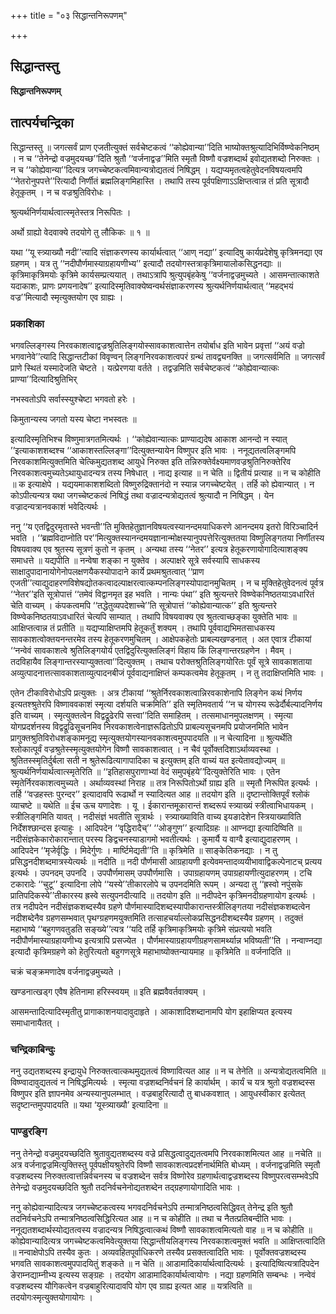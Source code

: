 +++
title = "०३ सिद्धान्तनिरूपणम्"

+++


## सिद्धान्तस्तु

**सिद्धान्तनिरूपणम्**

## **तात्पर्यचन्द्रिका**

सिद्धान्तस्तु ॥ जगत्सर्वं प्राण एजतीत्युक्तं सर्वचेष्टकत्वं ‘‘कोह्येवान्या’’दिति भाष्योक्तश्रुत्यादिभिर्विष्ण्वेकनिष्ठम् । न च ‘‘तेनेन्द्रो वज्रमुदयच्छ’’दिति श्रुतौ ‘‘वर्जनाद्वज्र’’मिति स्मृतौ विष्णौ वज्रशब्दार्थ इवोद्यतशब्दो निरुक्तः । न च ‘‘कोह्येवान्या’’दित्यत्र जगच्चेष्टकत्वमिवान्यत्रोद्यतत्वं निषिद्धम् । यद्यप्यमृतत्वहेतुवेदनविषयत्वमपि ‘‘नेतरोनुपपत्ते’’रित्यादौ निर्णीतं ब्रह्मलिङ्गमिहास्ति । तथापि तस्य पूर्वपक्षिणाऽऽक्षिप्तत्वान्न तं प्रति सूत्रादौ हेतूकृतम् । न च वज्रश्रुतिविरोधः ।

श्रुत्यर्थनिर्णयार्थत्वात्स्मृतेस्तत्र निरूपितः ।

अर्थो ग्राह्यो वेदवाक्ये तदयोगे तु लौकिकः ॥ १ ॥

यथा ‘‘यू स्त्र्याख्यौ नदी’’त्यादि संज्ञाकरणस्य कार्यार्थत्वात् ‘‘आण् नद्या’’ इत्यादिषु कार्यप्रदेशेषु कृत्रिमनद्या एव ग्रहणम् । यत्र तु ‘‘नदीपौर्णमास्याग्रहायणीभ्य’’ इत्यादौ तदयोगस्तत्राकृत्रिमायालोकसिद्धनद्याः ॥ कृत्रिमाकृत्रिमयोः कृत्रिमे कार्यसम्प्रत्ययात् । तथाऽत्रापि श्रुत्युपबृंहकेषु ‘‘वर्जनाद्वज्रमुच्यते । आसमन्तात्काशते यदाकाशः, प्राणः प्रणयनादेष’’ इत्यादिस्मृतिवाक्येष्वन्वर्थसंज्ञाकरणस्य श्रुत्यर्थनिर्णयार्थत्वात् ‘‘महद्भयं वज्र’’मित्यादौ स्मृत्युक्तयोग एव ग्राह्यः ।

### **प्रकाशिका**

भगवल्लिङ्गस्य निरवकाशत्वाद्वज्रश्रुतिलिङ्गयोस्सावकाशत्वात्तेन तयोर्बाध इति भावेन प्रवृत्तां ‘‘अयं वज्रो भगवानेवे’’त्यादि सिद्धान्तटीकां विवृण्वन् लिङ्गनिरवकाशत्वपरं ग्रन्थं तावद्व्यनक्ति ॥ जगत्सर्वमिति ॥ जगत्सर्वं प्राणे स्थितं यस्मादेजति चेष्टते । यत्प्रेरणया वर्तते । तद्वज्रमिति सर्वचेष्टकत्वं ‘‘कोह्येवान्यात्कः प्राण्या’’दित्यादिश्रुतिभिर्

नभस्वतोऽपि सर्वास्स्युश्चेष्टा भगवतो हरेः ।

किमुतान्यस्य जगतो यस्य चेष्टा नभस्वतः ॥

इत्यादिस्मृतिभिश्च विष्णुमात्रगतमित्यर्थः । ‘‘कोह्येवान्यात्कः प्राण्याद्यदेष आकाश आनन्दो न स्यात् ’’इत्याकाशशब्दश्च ‘‘आकाशस्तल्लिङ्गा’’दित्युक्तन्यायेन विष्णुपर इति भावः । ननूद्यतत्वलिङ्गमपि निरवकाशमित्युक्तमिति चेत्किमुद्यतशब्द आयुधे निरुक्त इति तन्निरुक्तेर्वक्ष्यमाणवज्रश्रुतिनिरुक्तेरिव निरवकाशत्वमुच्यतेऽथायुधादन्यत्र तस्य निषेधात् । नाद्य इत्याह ॥ न चेति ॥ द्वितीयं प्रत्याह ॥ न च कोहीति ॥ क इत्याक्षेपे । यद्ययमाकाशशब्दितो विष्णुरुद्रिक्तानंदो न स्यान्न जगच्चेष्टयेत् । तर्हि को ह्येवान्यात् । न कोऽपीत्यन्यत्र यथा जगच्चेष्टकत्वं निषिद्धं तथा वज्रादन्यत्रोद्यतत्वं श्रुत्यादौ न निषिद्धम् । येन वज्रादन्यत्रानवकाशं भवेदित्यर्थः ।

ननु ‘‘य एतद्विदुरमृतास्ते भवन्ती’’ति मुक्तिहेतुज्ञानविषयत्वस्यानन्दमयाधिकरणे आनन्दमय इतरो विरिञ्चादिर्न भवति । ‘‘ब्रह्मविदाप्नोति पर’’मित्युक्तस्यानन्दमयज्ञानान्मोक्षस्यानुपपत्तेरित्युक्ततया विष्णुलिङ्गतया निर्णीतस्य विषयवाक्य एव श्रुतस्य सूत्रणं कुतो न कृतम् । अन्यथा तस्य ‘‘नेतर’’ इत्यत्र हेतूकरणायोगादित्याशङ्क्य समाधत्ते ॥ यद्यपीति ॥ नन्वेषा शङ्का न युक्तेव । अल्पाक्षरे सूत्रे सर्वस्यापि साधकस्य साक्षादुपादानायोगेनोपलक्षणयैकस्योपादाने कार्ये प्रथमश्रुतत्वात् ‘‘प्राण एजती’’त्याद्युदाहरणविशेषद्योतकत्वादल्पाक्षरत्वात्कम्पनलिङ्गस्योपादानमुचितम् । न च मुक्तिहेतुवेदनत्वं पूर्वत्र ‘‘नेतर’’इति सूत्रोपात्तं ‘‘तमेवं विद्वानमृत इह भवति । नान्यः पंथा’’ इति श्रुत्यन्तरे विष्ण्वेकनिष्ठतयाऽवधारितं चेति वाच्यम् । कंपकत्वमपि ‘‘तद्धेतुव्यपदेशाच्चे’’ति सूत्रोपात्तं ‘‘कोह्येवान्यात्क’’ इति श्रुत्यन्तरे विष्ण्वेकनिष्ठतयाऽवधारितं चेत्यपि साम्यात् । तथापि विषयवाक्य एव श्रुतत्वाच्छङ्का युक्तेति भावः ॥ आक्षिप्तत्वान्न तं प्रतीति ॥ यद्यप्याक्षिप्तमपि हेतूकर्तुं शक्यम् । तथापि पूर्ववाद्यभिमतसाधकस्य सावकाशत्वोक्तयनन्तरमेव तस्य हेतूकरणमुचितम् । आक्षेपकहेतोः प्राबल्यखण्डनात् । अत एवात्र टीकायां ‘‘नन्वेवं सावकाशत्वे श्रुतिलिङ्गयोर्य एतद्विदुरित्युक्तलिङ्गं विहाय किं लिङ्गान्तरग्रहणेन । मैवम् । तदविहायैव लिङ्गान्तरस्याप्युक्तत्वा’’दित्युक्तम् । तथाच परोक्तश्रुतिलिङ्गयोरितः पूर्वं सूत्रे सावकाशताया अव्युत्पादनात्तत्सावकाशताव्युत्पादनबीजं पूर्ववाद्यनाक्षिप्तं कम्पकत्वमेव हेतूकृतम् । न तु तदाक्षिप्तमिति भावः ।

एतेन टीकाविरोधोऽपि प्रत्युक्तः । अत्र टीकायां ‘‘श्रुतेर्निरवकाशत्वान्निरवकाशेनापि लिङ्गेन कथं निर्णय इत्यतश्श्रुतेरपि विष्णाववकाशं स्मृत्या दर्शयति चक्रमिति’’ इति स्मृतिमवतार्य ‘‘न च योगस्य रूढेर्दौर्बल्यादनिर्णय इति वाच्यम् । स्मृत्युक्तत्वेन विद्वद्रूढेरपि सत्त्वा’’दिति समाहितम् । तत्समाधानमुपलक्षणम् । स्मृत्या योगप्रदर्शनस्य विद्वद्रूढिसूचनमिव निरवकाशत्वेनाज्ञरूढितोऽपि प्राबल्यसूचनमपि प्रयोजनमिति भावेन प्रागुक्तश्रुतिविरोधशङ्कामनूद्य स्मृत्युक्तयोगस्यानवकाशत्वमुपपादयति ॥ न चेत्यादिना ॥ श्रुत्यर्थेति श्लोकात्पूर्वं वज्रश्रुतेस्स्मृत्युक्तयोगेन विष्णौ सावकाशत्वात् । न चैवं पूर्वोक्तदिशाऽर्थाव्यवस्था । श्रुतितस्स्मृतिर्दुर्बला सती न श्रुतेरूढित्यागापादिका च इत्युक्तम् इति वाच्यं यत इत्येतावद्योज्यम् ॥ श्रुत्यर्थनिर्णयार्थत्वात्स्मृतेरिति ॥ ‘‘इतिहासपुराणाभ्यां वेदं समुपबृंहये’’दित्युक्तेरिति भावः । एतेन स्मृतेर्निरवकाशत्वमुच्यते । अर्थाव्यवस्थां निराह ॥ तत्र निरूपितोऽर्थो ग्राह्य इति ॥ स्मृतौ निरूपित इत्यर्थः । तर्हि ‘‘वज्रहस्तः पुरन्दर’’ इत्यादावपि रूढार्थो न स्यादित्यत आह ॥ तदयोग इति ॥ दृष्टान्तोक्तिपूर्वं श्लोकं व्याचष्टे ॥ यथेति ॥ ईच ऊच यणादेशः । यू । ईकारान्तमूकारान्तं शब्दरूपं स्त्र्याख्यं स्त्रीत्वाभिधायकम् । स्त्रीलिङ्गमिति यावत् । नदीसंज्ञं भवतीति सूत्रार्थः । स्त्र्याख्याविति वाच्य इयङादेशेन स्त्रियाख्याविति निर्देशश्छान्दस इत्याहुः । आदिपदेन ‘‘वृद्धिरादैच्’’ ‘‘ओङ्गुण’’ इत्यादिग्रहः ॥ आण्नद्या इत्यादिष्विति ॥ नदीसंज्ञकेकारोकारान्तात् परस्य ङिद्वचनस्याडागमो भवतीत्यर्थः । कुमार्यै य वाग्वै इत्याद्युदाहरणम् । आदिपदेन ‘‘मृजेर्वृद्धिः । मिदेर्गुणः । मार्ष्टिमेद्यती’’ति ॥ कृत्रिमेति ॥ साङ्केतिकनद्याः । न तु प्रसिद्धनदीशब्दमात्रस्येत्यर्थः ॥ नदीति ॥ नदी पौर्णमासी आग्रहायणी इत्येवमन्तादव्ययीभावाद्विकल्पेनाटच् प्रत्यय इत्यर्थः । उपनदम् उपनदि । उपपौर्णमासम् उपपौर्णमासि । उपाग्रहायणम् उपाग्रहायणीत्युदाहरणम् । टचि टकारादेः ‘‘चुटू’’ इत्यादिना लोपे ‘‘यस्ये’’तीकारलोपे च उपनदमिति रूपम् । अन्यदा तु ‘‘ह्रस्वो नपुंसके प्रातिपदिकस्ये’’तीकारस्य ह्रस्वे सत्युपनदीत्यादि ॥ तदयोग इति ॥ नदीपदेन कृत्रिमनदीग्रहणायोग इत्यर्थः । तत्र नदीपदेन नदीसंज्ञकशब्दस्यैव ग्रहणे पौर्णमास्यादिशब्दस्यापीकारान्तस्त्रीलिङ्गतया नदीसंज्ञकशब्दत्वेन नदीशब्देनैव ग्रहणसम्भवात् पृथग्ग्रहणमयुक्तमिति तत्साहचर्याल्लोकप्रसिद्धनदीशब्दस्यैव ग्रहणम् । तदुक्तं महाभाष्ये ‘‘बहुगणवतुडति सङ्ख्ये’’त्यत्र ‘‘यदि तर्हि कृत्रिमाकृत्रिमयोः कृत्रिमे संप्रत्ययो भवति नदीपौर्णमास्याग्रहायणीभ्य इत्यत्रापि प्रसज्येत । पौर्णमास्याग्रहायणीग्रहणसामर्थ्यान्न भविष्यती’’ति । नन्वाण्नद्या इत्यादौ कृत्रिमग्रहणे को हेतुरित्यतो बहुगणसूत्रे महाभाष्योक्तन्यायमाह ॥ कृत्रिमेति ॥ वर्जनादिति ॥

चक्रं चङ्क्रमणादेष वर्जनाद्वज्रमुच्यते ।

खण्डनात्खड्ग एवैष हेतिनामा हरिस्स्वयम् ॥ इति ब्रह्मवैवर्तवाक्यम् ।

आसमन्तादित्यादिस्मृतीतु प्रागाकाशनयादावुदाहृते । आकाशादिशब्दानामपि योग इहाक्षिप्यत इत्यस्य समाधानायैतत् ।

### **चन्द्रिकाबिन्दुः**

ननु उद्यतशब्दस्य इन्द्रायुधे निरुक्तत्वात्कथमुद्यतत्वं विष्णावित्यत आह ॥ न च तेनेति ॥ अन्यत्रोद्यतत्वमिति ॥ विष्ण्वादावुद्यतत्वं न निषिद्धमित्यर्थः । स्मृत्या वज्रशब्दनिर्वचनं हि कार्यार्थम् । कार्यं च यत्र श्रुतो वज्रशब्दस्स विष्णुपर इति ज्ञापनमेव अन्यस्यानुपलम्भात् । वज्रबाहुरित्यादौ तु बाधकवशात् । आयुधस्वीकार इत्येतत् सदृष्टान्तमुपपादयति ॥ यथा ‘यूस्त्र्याख्यौ’ इत्यादिना ॥

### **पाण्डुरङ्गि**

ननु तेनेन्द्रो वज्रमुदयच्छदिति श्रुतावुद्यतशब्दस्य वज्रे प्रसिद्धत्वादुद्यतत्वमपि निरवकाशमित्यत आह ॥ नचेति ॥ अत्र वर्जनाद्वज्रमित्युक्तिस्तु पूर्वपक्षीयश्रुतेरपि विष्णौ सावकाशत्वप्रदर्शनार्थमिति बोध्यम् । वर्जनाद्वज्रमिति स्मृतौ वज्रशब्दस्य निरुक्तत्वात्तन्निर्वचनस्य च वज्रशब्देन सर्वत्र विष्णोरेव ग्रहणार्थत्वाद्वज्रशब्दस्य विष्णुपरत्वसम्भवेऽपि तेनेन्द्रो वज्रमुदयच्छदिति श्रुतौ तदनिर्वचनेनोद्यतशब्देन तद्ग्रहणायोगादिति भावः ।

ननु कोह्येवान्यादित्यत्र जगच्चेष्टकत्वस्य भगवदनिर्वचनेऽपि तन्मात्रनिष्ठत्वसिद्धिवत् तेनेन्द्र इति श्रुतौ तदनिर्वचनेऽपि तन्मात्रनिष्ठत्वसिद्धिरित्यत आह ॥ न च कोहीति ॥ तथा च नैतत्प्रतिबन्दीति भावः । ननूद्यतशब्दार्थस्योद्यतत्वस्य वज्रादन्यत्र निषिद्धत्वात्कथं विष्णौ सावकाशत्वमित्यतो वाह ॥ न च कोहीति ॥ कोह्येवान्यादित्यत्र जगच्चेष्टकत्वमिवेत्युक्तया सिद्धान्तीयलिङ्गस्य निरवकाशत्वमुक्तं भवति ॥ आक्षिप्तत्वादिति ॥ नन्वाक्षेपोऽपि तस्यैव कुतः । अव्यवहितपूर्वाधिकरणे तस्यैव प्रसक्तत्वादिति भावः । पूर्वोक्तवज्रशब्दस्य भगवति सावकाशत्वमुपपादयितुं शङ्कते ॥ न चेति ॥ आडामादिकार्यार्थत्वादित्यर्थः । इत्यादिष्वित्यत्रादिपदेन ङेराम्नद्याम्नीभ्य इत्यस्य सङ्ग्रहः । तदयोग आडामादिकार्यार्थत्वायोगः । नद्या ग्रहणमिति सम्बन्धः । नन्वेवं वज्रशब्दस्य यौगिकत्वेन वज्रबाहुरित्यादावपि योग एव ग्राह्य इत्यत आह ॥ यत्रत्विति ॥ तदयोगःस्मृत्युक्तयोगायोगः ।


